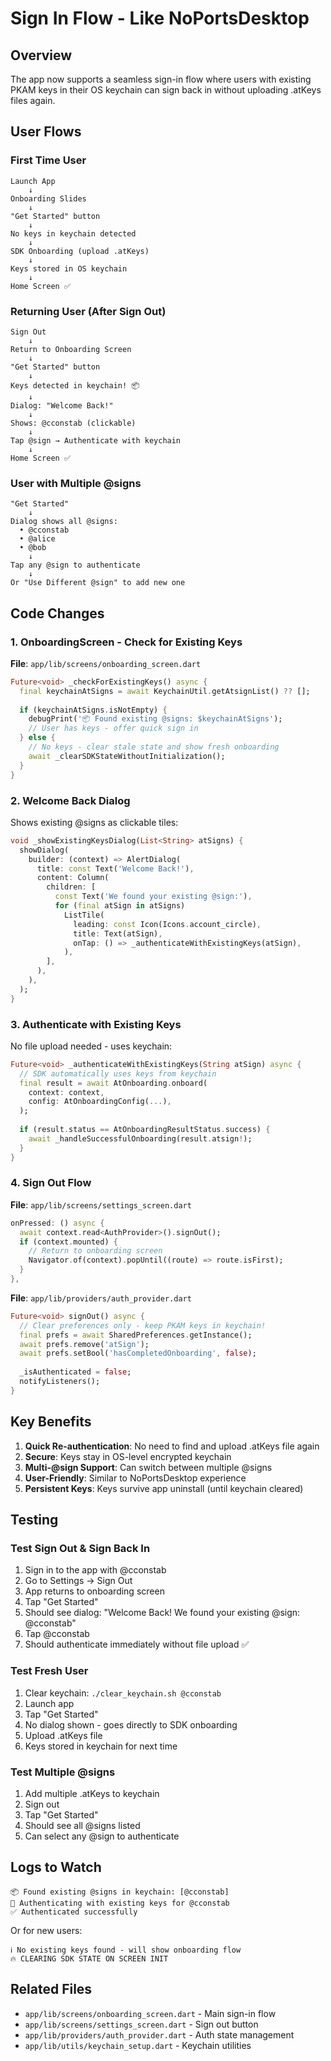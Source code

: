# Sign In Flow - Like NoPortsDesktop

## Overview
The app now supports a seamless sign-in flow where users with existing PKAM keys in their OS keychain can sign back in without uploading .atKeys files again.

## User Flows

### First Time User
```
Launch App
    ↓
Onboarding Slides
    ↓
"Get Started" button
    ↓
No keys in keychain detected
    ↓
SDK Onboarding (upload .atKeys)
    ↓
Keys stored in OS keychain
    ↓
Home Screen ✅
```

### Returning User (After Sign Out)
```
Sign Out
    ↓
Return to Onboarding Screen
    ↓
"Get Started" button
    ↓
Keys detected in keychain! 📦
    ↓
Dialog: "Welcome Back!"
    ↓
Shows: @cconstab (clickable)
    ↓
Tap @sign → Authenticate with keychain
    ↓
Home Screen ✅
```

### User with Multiple @signs
```
"Get Started"
    ↓
Dialog shows all @signs:
  • @cconstab
  • @alice
  • @bob
    ↓
Tap any @sign to authenticate
    ↓
Or "Use Different @sign" to add new one
```

## Code Changes

### 1. OnboardingScreen - Check for Existing Keys
**File**: `app/lib/screens/onboarding_screen.dart`

```dart
Future<void> _checkForExistingKeys() async {
  final keychainAtSigns = await KeychainUtil.getAtsignList() ?? [];
  
  if (keychainAtSigns.isNotEmpty) {
    debugPrint('📦 Found existing @signs: $keychainAtSigns');
    // User has keys - offer quick sign in
  } else {
    // No keys - clear stale state and show fresh onboarding
    await _clearSDKStateWithoutInitialization();
  }
}
```

### 2. Welcome Back Dialog
Shows existing @signs as clickable tiles:

```dart
void _showExistingKeysDialog(List<String> atSigns) {
  showDialog(
    builder: (context) => AlertDialog(
      title: const Text('Welcome Back!'),
      content: Column(
        children: [
          const Text('We found your existing @sign:'),
          for (final atSign in atSigns)
            ListTile(
              leading: const Icon(Icons.account_circle),
              title: Text(atSign),
              onTap: () => _authenticateWithExistingKeys(atSign),
            ),
        ],
      ),
    ),
  );
}
```

### 3. Authenticate with Existing Keys
No file upload needed - uses keychain:

```dart
Future<void> _authenticateWithExistingKeys(String atSign) async {
  // SDK automatically uses keys from keychain
  final result = await AtOnboarding.onboard(
    context: context,
    config: AtOnboardingConfig(...),
  );
  
  if (result.status == AtOnboardingResultStatus.success) {
    await _handleSuccessfulOnboarding(result.atsign!);
  }
}
```

### 4. Sign Out Flow
**File**: `app/lib/screens/settings_screen.dart`

```dart
onPressed: () async {
  await context.read<AuthProvider>().signOut();
  if (context.mounted) {
    // Return to onboarding screen
    Navigator.of(context).popUntil((route) => route.isFirst);
  }
},
```

**File**: `app/lib/providers/auth_provider.dart`

```dart
Future<void> signOut() async {
  // Clear preferences only - keep PKAM keys in keychain!
  final prefs = await SharedPreferences.getInstance();
  await prefs.remove('atSign');
  await prefs.setBool('hasCompletedOnboarding', false);
  
  _isAuthenticated = false;
  notifyListeners();
}
```

## Key Benefits

1. **Quick Re-authentication**: No need to find and upload .atKeys file again
2. **Secure**: Keys stay in OS-level encrypted keychain
3. **Multi-@sign Support**: Can switch between multiple @signs
4. **User-Friendly**: Similar to NoPortsDesktop experience
5. **Persistent Keys**: Keys survive app uninstall (until keychain cleared)

## Testing

### Test Sign Out & Sign Back In
1. Sign in to the app with @cconstab
2. Go to Settings → Sign Out
3. App returns to onboarding screen
4. Tap "Get Started"
5. Should see dialog: "Welcome Back! We found your existing @sign: @cconstab"
6. Tap @cconstab
7. Should authenticate immediately without file upload ✅

### Test Fresh User
1. Clear keychain: `./clear_keychain.sh @cconstab`
2. Launch app
3. Tap "Get Started"
4. No dialog shown - goes directly to SDK onboarding
5. Upload .atKeys file
6. Keys stored in keychain for next time

### Test Multiple @signs
1. Add multiple .atKeys to keychain
2. Sign out
3. Tap "Get Started"
4. Should see all @signs listed
5. Can select any @sign to authenticate

## Logs to Watch

```
📦 Found existing @signs in keychain: [@cconstab]
🔐 Authenticating with existing keys for @cconstab
✅ Authenticated successfully
```

Or for new users:
```
ℹ️ No existing keys found - will show onboarding flow
🔥 CLEARING SDK STATE ON SCREEN INIT
```

## Related Files
- `app/lib/screens/onboarding_screen.dart` - Main sign-in flow
- `app/lib/screens/settings_screen.dart` - Sign out button
- `app/lib/providers/auth_provider.dart` - Auth state management
- `app/lib/utils/keychain_setup.dart` - Keychain utilities
